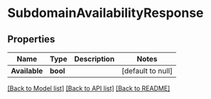 # SubdomainAvailabilityResponse

## Properties
Name | Type | Description | Notes
------------ | ------------- | ------------- | -------------
**Available** | **bool** |  | [default to null]

[[Back to Model list]](../README.md#documentation-for-models) [[Back to API list]](../README.md#documentation-for-api-endpoints) [[Back to README]](../README.md)

